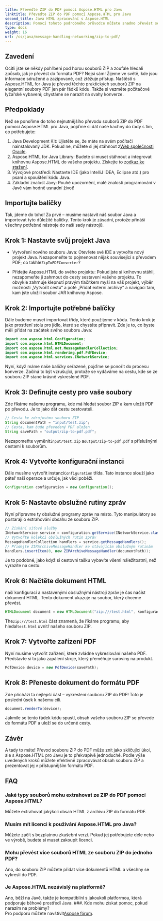```yaml
---
title: Převeďte ZIP do PDF pomocí Aspose.HTML pro Javu
linktitle: Převeďte ZIP do PDF pomocí Aspose.HTML pro Javu
second_title: Java HTML zpracování s Aspose.HTML
description: Pomocí tohoto podrobného průvodce můžete snadno převést soubory ZIP do formátu PDF pomocí Aspose.HTML for Java.
type: docs
weight: 16
url: /cs/java/message-handling-networking/zip-to-pdf/
---
```

## Zavedení
Ocitli jste se někdy pohřbeni pod horou souborů ZIP a zoufale hledali způsob, jak je převést do formátu PDF? Nejsi sám! Žijeme ve světě, kde jsou informace sdružené a zazipované, což ztěžuje přístup. Naštěstí s Aspose.HTML for Java je převod těchto praktických souborů ZIP na elegantní soubory PDF jen pár řádků kódu. Takže si vezměte počítačové lyžařské vybavení; chystáme se narazit na svahy konverze.
## Předpoklady
Než se ponoříme do toho nejnutnějšího převodu souborů ZIP do PDF pomocí Aspose.HTML pro Java, pojďme si dát naše kachny do řady s tím, co potřebujete:
1.  Java Development Kit: Ujistěte se, že máte na svém počítači nainstalovaný JDK. Pokud ne, můžete si jej stáhnout z[Web společnosti Oracle](https://www.oracle.com/java/technologies/javase-jdk11-downloads.html).
2.  Aspose.HTML for Java Library: Budete si muset stáhnout a integrovat knihovnu Aspose.HTML do vašeho projektu. Získejte to z[odkaz ke stažení](https://releases.aspose.com/html/java/).
3. Vývojové prostředí: Nastavte IDE (jako IntelliJ IDEA, Eclipse atd.) pro psaní a spouštění kódu Java.
4. Základní znalost Javy: Pouhé upozornění, malé znalosti programování v Javě vám hodně usnadní život!
## Importujte balíčky
Tak, jdeme do toho! Za prvé – musíme nastavit náš soubor Java a importovat tyto důležité balíčky. Tento krok je zásadní, protože přináší všechny potřebné nástroje do naší sady nástrojů. 
## Krok 1: Nastavte svůj projekt Java
- Vytvoření nového souboru Java: Otevřete své IDE a vytvořte nový projekt Java. Nezapomeňte to pojmenovat nějak související s převodem PDF; co takhle`ZipToPDFConverter`?
  
- Přidejte Aspose.HTML do svého projektu: Pokud jste si knihovnu stáhli, nezapomeňte ji zahrnout do cesty sestavení vašeho projektu. To obvykle zahrnuje klepnutí pravým tlačítkem myši na váš projekt, výběr možnosti „Vytvořit cestu“ a poté „Přidat externí archivy“ a navigaci tam, kam jste uložili soubor JAR knihovny Aspose.
## Krok 2: Importujte potřebné balíčky
Dále budeme muset importovat třídy, které použijeme v kódu. Tento krok je jako prostření stolu pro jídlo, které se chystáte připravit. Zde je to, co byste měli přidat na začátek svého souboru Java:
```java
import com.aspose.html.Configuration;
import com.aspose.html.HTMLDocument;
import com.aspose.html.net.MessageHandlerCollection;
import com.aspose.html.rendering.pdf.PdfDevice;
import com.aspose.html.services.INetworkService;
```
Nyní, když máme naše balíčky seřazené, pojďme se ponořit do procesu konverze. Začíná to být vzrušující, protože se vydáváme na cestu, kde se ze souboru ZIP stane krásně vykreslené PDF. 
## Krok 3: Definujte cesty pro vaše soubory
Zde říkáme našemu programu, kde má hledat soubor ZIP a kam uložit PDF po převodu. Je to jako dát cestu cestovateli.
```java
// Cesta ke zdrojovému souboru ZIP
String documentPath = "input/test.zip";
// Cesta, kam bude převedený PDF uložen
String savePath = "output/zip-to-pdf.pdf";
```
 Nezapomeňte vyměnit`input/test.zip` a`output/zip-to-pdf.pdf` s příslušnými cestami k souborům.
## Krok 4: Vytvořte konfigurační instanci
 Dále musíme vytvořit instanci`Configuration` třída. Tato instance slouží jako páteř naší operace a určuje, jak věci poběží.
```java
Configuration configuration = new Configuration();
```
## Krok 5: Nastavte obslužné rutiny zpráv
Nyní připravme ty obslužné programy zpráv na místo. Tyto manipulátory se postarají o extrahování obsahu ze souboru ZIP. 
```java
// Získání síťové služby
INetworkService service = configuration.getService(INetworkService.class);
// Vytvořte kolekci obslužných rutin zpráv
MessageHandlerCollection handlers = service.getMessageHandlers();
// Přidejte ZIPArchiveMessageHandler ke stávajícím obslužným rutinám
handlers.insertItem(0, new ZIPArchiveMessageHandler(documentPath));
```
Je to podobné, jako když si cestovní tašku vybavíte všemi náležitostmi, než vyrazíte na cestu.
## Krok 6: Načtěte dokument HTML
naší konfigurací a nastavenými obslužnými nástroji zpráv je čas načíst dokument HTML. Tento dokument ukazuje na soubor, který chceme převést.
```java
HTMLDocument document = new HTMLDocument("zip:///test.html", konfigurace);
```
 The`zip:///test.html` část znamená, že říkáme programu, aby hledal`test.html` uvnitř našeho souboru ZIP.
## Krok 7: Vytvořte zařízení PDF
Nyní musíme vytvořit zařízení, které zvládne vykreslování našeho PDF. Představte si to jako zapálení stroje, který přeměňuje suroviny na produkt.
```java
PdfDevice device = new PdfDevice(savePath);
```
## Krok 8: Přeneste dokument do formátu PDF
Zde přichází ta nejlepší část – vykreslení souboru ZIP do PDF! Toto je poslední úsek k našemu cíli.
```java
document.renderTo(device);
```
Jakmile se tento řádek kódu spustí, obsah vašeho souboru ZIP se převede do formátu PDF a uloží se do určené cesty.
## Závěr
A tady to máte! Převod souboru ZIP do PDF může znít jako skličující úkol, ale s Aspose.HTML pro Javu je to překvapivě jednoduché. Podle výše uvedených kroků můžete efektivně zpracovávat obsah souboru ZIP a prezentovat jej v přístupnějším formátu PDF.
## FAQ
### Jaké typy souborů mohu extrahovat ze ZIP do PDF pomocí Aspose.HTML?  
Můžete extrahovat jakýkoli obsah HTML z archivu ZIP do formátu PDF.
### Musím mít licenci k používání Aspose.HTML pro Java?  
Můžete začít s bezplatnou zkušební verzí. Pokud jej potřebujete déle nebo ve výrobě, budete si muset zakoupit licenci.
### Mohu převést více souborů HTML ze souboru ZIP do jednoho PDF?  
Ano, do souboru ZIP můžete přidat více dokumentů HTML a všechny se vykreslí do PDF.
### Je Aspose.HTML nezávislý na platformě?  
Ano, běží na Javě, takže je kompatibilní s jakoukoli platformou, která podporuje běhové prostředí Java.
###. Kde mohu získat pomoc, pokud narazím na problémy?  
 Pro podporu můžete navštívit[Aspose fórum](https://forum.aspose.com/c/html/29).